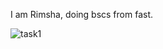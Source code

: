 I am Rimsha, doing bscs from fast.

![task1](https://user-images.githubusercontent.com/69399017/153471355-32f9d670-bffb-4e7e-a341-76d0b340ed05.PNG)




